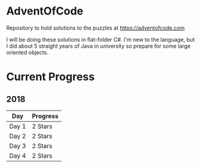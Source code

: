 # AdventOfCode
Repository to hold solutions to the puzzles at https://adventofcode.com

I will be doing these solutions in flat-folder C#. I'm new to the language, but I did about 5 straight years of Java in university so prepare for some large oriented objects.

# Current Progress
## 2018
| Day   | Progress    |
|-------|-------------|
| Day 1 | 2 Stars     |
| Day 2 | 2 Stars     |
| Day 3 | 2 Stars     |
| Day 4 | 2 Stars     |
